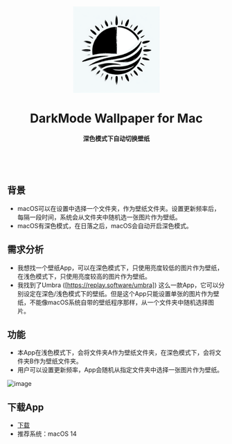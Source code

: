 <div align="center">
	<a href="https://github.com/YanTianlong-01/DarkMode-Wallpaper-for-Mac">
		<img src="AppIcon-readme.png" width="200" height="200">
	</a>
	<h1>DarkMode Wallpaper for Mac</h1>
	<p>
		<b>深色模式下自动切换壁纸</b>
	</p>
	<br>
	<br>
	<br>
</div>


## 背景
- macOS可以在设置中选择一个文件夹，作为壁纸文件夹。设置更新频率后，每隔一段时间，系统会从文件夹中随机选一张图片作为壁纸。
- macOS有深色模式，在日落之后，macOS会自动开启深色模式。

## 需求分析
- 我想找一个壁纸App，可以在深色模式下，只使用亮度较低的图片作为壁纸，在浅色模式下，只使用亮度较高的图片作为壁纸。
- 我找到了Umbra ([https://replay.software/umbra]) 这么一款App，它可以分别设定在深色/浅色模式下的壁纸。但是这个App只能设置单张的图片作为壁纸，不能像macOS系统自带的壁纸程序那样，从一个文件夹中随机选择图片。

## 功能
- 本App在浅色模式下，会将文件夹A作为壁纸文件夹，在深色模式下，会将文件夹B作为壁纸文件夹。
- 用户可以设置更新频率，App会随机从指定文件夹中选择一张图片作为壁纸。
 
<img width="299" alt="image" src="https://github.com/user-attachments/assets/35a283cf-53f2-4963-b2b7-57708f2b5255">

## 下载App
- [下载](https://github.com/YanTianlong-01/DarkMode-Wallpaper-for-Mac/releases/download/v1.0.0/DarkModeWallpaper-1.0.0.zip)
- 推荐系统：macOS 14



